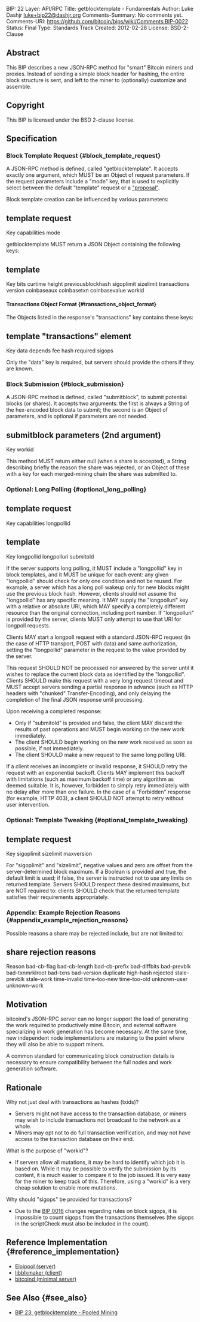 BIP: 22
Layer: API/RPC
Title: getblocktemplate - Fundamentals
Author: Luke Dashjr <luke+bip22@dashjr.org>
Comments-Summary: No comments yet.
Comments-URI: https://github.com/bitcoin/bips/wiki/Comments:BIP-0022
Status: Final
Type: Standards Track
Created: 2012-02-28
License: BSD-2-Clause

## Abstract

This BIP describes a new JSON-RPC method for \"smart\" Bitcoin miners
and proxies. Instead of sending a simple block header for hashing, the
entire block structure is sent, and left to the miner to (optionally)
customize and assemble.

## Copyright

This BIP is licensed under the BSD 2-clause license.

## Specification

### Block Template Request {#block_template_request}

A JSON-RPC method is defined, called \"getblocktemplate\". It accepts
exactly one argument, which MUST be an Object of request parameters. If
the request parameters include a \"mode\" key, that is used to
explicitly select between the default \"template\" request or a
[\"proposal\"](bip-0023.mediawiki#Block_Proposal "wikilink").

Block template creation can be influenced by various parameters:

template request
------------------
Key
capabilities
mode

getblocktemplate MUST return a JSON Object containing the following
keys:

template
-------------------
Key
bits
curtime
height
previousblockhash
sigoplimit
sizelimit
transactions
version
coinbaseaux
coinbasetxn
coinbasevalue
workid

#### Transactions Object Format {#transactions_object_format}

The Objects listed in the response\'s \"transactions\" key contains
these keys:

template \"transactions\" element
-----------------------------------
Key
data
depends
fee
hash
required
sigops

Only the \"data\" key is required, but servers should provide the others
if they are known.

### Block Submission {#block_submission}

A JSON-RPC method is defined, called \"submitblock\", to submit
potential blocks (or shares). It accepts two arguments: the first is
always a String of the hex-encoded block data to submit; the second is
an Object of parameters, and is optional if parameters are not needed.

submitblock parameters (2nd argument)
---------------------------------------
Key
workid

This method MUST return either null (when a share is accepted), a String
describing briefly the reason the share was rejected, or an Object of
these with a key for each merged-mining chain the share was submitted
to.

### Optional: Long Polling {#optional_long_polling}

template request
------------------
Key
capabilities
longpollid

template
-------------
Key
longpollid
longpolluri
submitold

If the server supports long polling, it MUST include a \"longpollid\"
key in block templates, and it MUST be unique for each event: any given
\"longpollid\" should check for only one condition and not be reused.
For example, a server which has a long poll wakeup only for new blocks
might use the previous block hash. However, clients should not assume
the \"longpollid\" has any specific meaning. It MAY supply the
\"longpolluri\" key with a relative or absolute URI, which MAY specify a
completely different resource than the original connection, including
port number. If \"longpolluri\" is provided by the server, clients MUST
only attempt to use that URI for longpoll requests.

Clients MAY start a longpoll request with a standard JSON-RPC request
(in the case of HTTP transport, POST with data) and same authorization,
setting the \"longpollid\" parameter in the request to the value
provided by the server.

This request SHOULD NOT be processed nor answered by the server until it
wishes to replace the current block data as identified by the
\"longpollid\". Clients SHOULD make this request with a very long
request timeout and MUST accept servers sending a partial response in
advance (such as HTTP headers with \"chunked\" Transfer-Encoding), and
only delaying the completion of the final JSON response until
processing.

Upon receiving a completed response:

-   Only if \"submitold\" is provided and false, the client MAY discard
the results of past operations and MUST begin working on the new
work immediately.
-   The client SHOULD begin working on the new work received as soon as
possible, if not immediately.
-   The client SHOULD make a new request to the same long polling URI.

If a client receives an incomplete or invalid response, it SHOULD retry
the request with an exponential backoff. Clients MAY implement this
backoff with limitations (such as maximum backoff time) or any algorithm
as deemed suitable. It is, however, forbidden to simply retry
immediately with no delay after more than one failure. In the case of a
\"Forbidden\" response (for example, HTTP 403), a client SHOULD NOT
attempt to retry without user intervention.

### Optional: Template Tweaking {#optional_template_tweaking}

template request
------------------
Key
sigoplimit
sizelimit
maxversion

For \"sigoplimit\" and \"sizelimit\", negative values and zero are
offset from the server-determined block maximum. If a Boolean is
provided and true, the default limit is used; if false, the server is
instructed not to use any limits on returned template. Servers SHOULD
respect these desired maximums, but are NOT required to: clients SHOULD
check that the returned template satisfies their requirements
appropriately.

### Appendix: Example Rejection Reasons {#appendix_example_rejection_reasons}

Possible reasons a share may be rejected include, but are not limited
to:

share rejection reasons
-------------------------
Reason
bad-cb-flag
bad-cb-length
bad-cb-prefix
bad-diffbits
bad-prevblk
bad-txnmrklroot
bad-txns
bad-version
duplicate
high-hash
rejected
stale-prevblk
stale-work
time-invalid
time-too-new
time-too-old
unknown-user
unknown-work

## Motivation

bitcoind\'s JSON-RPC server can no longer support the load of generating
the work required to productively mine Bitcoin, and external software
specializing in work generation has become necessary. At the same time,
new independent node implementations are maturing to the point where
they will also be able to support miners.

A common standard for communicating block construction details is
necessary to ensure compatibility between the full nodes and work
generation software.

## Rationale

Why not just deal with transactions as hashes (txids)?

-   Servers might not have access to the transaction database, or miners
may wish to include transactions not broadcast to the network as a
whole.
-   Miners may opt not to do full transaction verification, and may not
have access to the transaction database on their end.

What is the purpose of \"workid\"?

-   If servers allow all mutations, it may be hard to identify which job
it is based on. While it may be possible to verify the submission by
its content, it is much easier to compare it to the job issued. It
is very easy for the miner to keep track of this. Therefore, using a
\"workid\" is a very cheap solution to enable more mutations.

Why should \"sigops\" be provided for transactions?

-   Due to the [BIP 0016](bip-0016.mediawiki "wikilink") changes
regarding rules on block sigops, it is impossible to count sigops
from the transactions themselves (the sigops in the scriptCheck must
also be included in the count).

## Reference Implementation {#reference_implementation}

-   [Eloipool (server)](https://gitorious.org/bitcoin/eloipool)
-   [libblkmaker (client)](http://gitorious.org/bitcoin/libblkmaker)
-   [bitcoind (minimal
server)](https://github.com/bitcoin/bitcoin/pull/936/files)

## See Also {#see_also}

-   [BIP 23: getblocktemplate - Pooled
Mining](bip-0023.mediawiki "wikilink")
